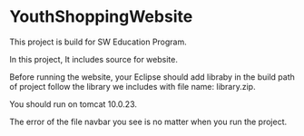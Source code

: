 # YouthShoppingWebsite

This project is build for SW Education Program.

In this project, It includes source for website.

Before running the website, your Eclipse should add libraby in the build path of project follow the library we includes with file name: library.zip.

You should run on tomcat 10.0.23.

The error of the file navbar you see is no matter when you run the project.
